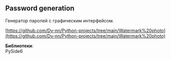 ## **Password generation**  
Генератор паролей с графическим интерфейсом.  

[https://github.com/Dv-nn/Python-projects/tree/main/Watermark%20photo](https://github.com/Dv-nn/Python-projects/tree/main/Watermark%20photo)    
  
<!-- :white_check_mark: -->     

**Библиотеки**:      
 PySide6
